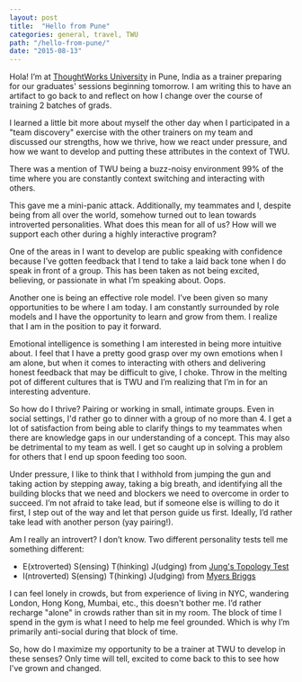 ```yaml
---
layout: post
title:  "Hello from Pune"
categories: general, travel, TWU
path: "/hello-from-pune/"
date: "2015-08-13"
---
```

Hola! I’m at [ThoughtWorks University](http://info.thoughtworks.com/graduates) in Pune, India as a trainer preparing for our graduates' sessions beginning tomorrow. I am writing this to have an artifact to go back to and reflect on how I change over the course of training 2 batches of grads.

I learned a little bit more about myself the other day when I participated in a "team discovery"
exercise with the other trainers on my team and discussed our strengths, how we thrive,
 how we react under pressure, and how we want to develop and putting these attributes in the context of TWU.

There was a mention of TWU being a buzz-noisy environment 99% of the time where
you are constantly context switching and interacting with others.

This gave me a mini-panic attack. Additionally, my teammates and I, despite being from all over the world,
somehow turned out to lean towards introverted personalities.
What does this mean for all of us? How will we support each other during a highly interactive program?

One of the areas in I want to develop are public speaking with confidence because
I’ve gotten feedback that I tend to take a laid back tone when I do speak in front of a group.
This has been taken as not being excited, believing, or passionate in what I’m speaking about. Oops.

Another one is being an effective role model. I’ve been given so many opportunities to be where
I am today. I am constantly surrounded by role models and I have the opportunity to learn
and grow from them. I realize that I am in the position to pay it forward.

Emotional intelligence is something I am interested in being more intuitive about.
I feel that I have a pretty good grasp over my own emotions when I am alone, but when it comes to interacting with others and delivering 
honest feedback that may be difficult to give, I choke. Throw in the melting pot of different cultures that is TWU and I’m realizing that I’m in for an interesting adventure.

So how do I thrive? Pairing or working in small, intimate groups. Even in social settings, I'd rather go to dinner with a group of no more than 4.
I get a lot of satisfaction from being able to clarify things to my teammates when there are knowledge gaps in our understanding of a concept.
This may also be detrimental to my team as well. I get so caught up in solving a problem for others that I end up spoon feeding too soon.

Under pressure, I like to think that I withhold from jumping the gun and taking action by stepping away, taking a big breath, and identifying
all the building blocks that we need and blockers we need to overcome in order to succeed. I’m not afraid to take lead, but if someone else 
is willing to do it first, I step out of the way and let that person guide us first.
Ideally, I’d rather take lead with another person (yay pairing!).

Am I really an introvert? I don’t know.
Two different personality tests tell me something different:

* E(xtroverted) S(ensing) T(hinking) J(udging) from [Jung's Topology Test](http://www.humanmetrics.com/cgi-win/jtypes2.asp)
* I(ntroverted) S(ensing) T(hinking) J(udging) from [Myers Briggs](http://www.personalitypathways.com/type_inventory.html)

I can feel lonely in crowds, but from experience of living in NYC, wandering London, Hong Kong, Mumbai, etc., this doesn't bother me.
I’d rather recharge "alone" in crowds rather than sit in my room.
The block of time I spend in the gym is what I need to help me feel grounded.
Which is why I’m primarily anti-social during that block of time.

So, how do I maximize my opportunity to be a trainer at TWU to develop in these senses?
Only time will tell, excited to come back to this to see how I've grown and changed.

